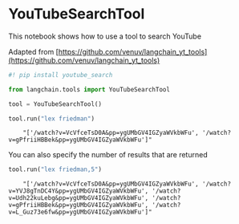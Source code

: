 # YouTubeSearchTool

This notebook shows how to use a tool to search YouTube

Adapted from [https://github.com/venuv/langchain_yt_tools](https://github.com/venuv/langchain_yt_tools)

<!-- WARNING: THIS FILE WAS AUTOGENERATED! DO NOT EDIT! Instead, edit the notebook w/the location & name as this file. -->


```python
#! pip install youtube_search
```


```python
from langchain.tools import YouTubeSearchTool
```


```python
tool = YouTubeSearchTool()
```


```python
tool.run("lex friedman")
```

<CodeOutputBlock lang="python">

```
    "['/watch?v=VcVfceTsD0A&pp=ygUMbGV4IGZyaWVkbWFu', '/watch?v=gPfriiHBBek&pp=ygUMbGV4IGZyaWVkbWFu']"
```

</CodeOutputBlock>

You can also specify the number of results that are returned


```python
tool.run("lex friedman,5")
```

<CodeOutputBlock lang="python">

```
    "['/watch?v=VcVfceTsD0A&pp=ygUMbGV4IGZyaWVkbWFu', '/watch?v=YVJ8gTnDC4Y&pp=ygUMbGV4IGZyaWVkbWFu', '/watch?v=Udh22kuLebg&pp=ygUMbGV4IGZyaWVkbWFu', '/watch?v=gPfriiHBBek&pp=ygUMbGV4IGZyaWVkbWFu', '/watch?v=L_Guz73e6fw&pp=ygUMbGV4IGZyaWVkbWFu']"
```

</CodeOutputBlock>
